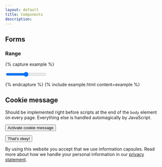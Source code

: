```yaml
---
layout: default
title: Components
description:
---
```


## Forms

### Range


{% capture example %}
<form>
  <input type="range" min="0" max="100" value="50" step="1">
</form>
{% endcapture %}
{% include example.html content=example %}


## Cookie message

Should be implemented right before scripts at the end of the `body` element on every page. Everything else is handled automagically by JavaScript.

<button class="btn btn-primary" id="cookieMessageToggle">Activate cookie message</button>

<!--<pre><code class="language-html">-->
<div class="cookie-message">
  <button class="btn btn-primary float-right">That's okey!</button>
  <p>By using this website you accept that we use information capsules. Read more about how we handle your personal information in our <a href="#">privacy statement</a>.</p>
</div>
<!--</code></pre>-->
